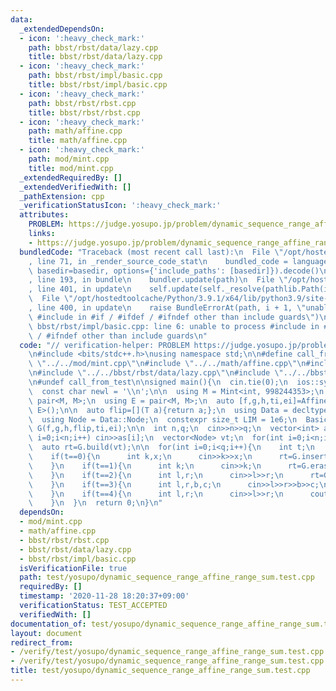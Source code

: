 ```yaml
---
data:
  _extendedDependsOn:
  - icon: ':heavy_check_mark:'
    path: bbst/rbst/data/lazy.cpp
    title: bbst/rbst/data/lazy.cpp
  - icon: ':heavy_check_mark:'
    path: bbst/rbst/impl/basic.cpp
    title: bbst/rbst/impl/basic.cpp
  - icon: ':heavy_check_mark:'
    path: bbst/rbst/rbst.cpp
    title: bbst/rbst/rbst.cpp
  - icon: ':heavy_check_mark:'
    path: math/affine.cpp
    title: math/affine.cpp
  - icon: ':heavy_check_mark:'
    path: mod/mint.cpp
    title: mod/mint.cpp
  _extendedRequiredBy: []
  _extendedVerifiedWith: []
  _pathExtension: cpp
  _verificationStatusIcon: ':heavy_check_mark:'
  attributes:
    PROBLEM: https://judge.yosupo.jp/problem/dynamic_sequence_range_affine_range_sum
    links:
    - https://judge.yosupo.jp/problem/dynamic_sequence_range_affine_range_sum
  bundledCode: "Traceback (most recent call last):\n  File \"/opt/hostedtoolcache/Python/3.9.1/x64/lib/python3.9/site-packages/onlinejudge_verify/documentation/build.py\"\
    , line 71, in _render_source_code_stat\n    bundled_code = language.bundle(stat.path,\
    \ basedir=basedir, options={'include_paths': [basedir]}).decode()\n  File \"/opt/hostedtoolcache/Python/3.9.1/x64/lib/python3.9/site-packages/onlinejudge_verify/languages/cplusplus.py\"\
    , line 193, in bundle\n    bundler.update(path)\n  File \"/opt/hostedtoolcache/Python/3.9.1/x64/lib/python3.9/site-packages/onlinejudge_verify/languages/cplusplus_bundle.py\"\
    , line 401, in update\n    self.update(self._resolve(pathlib.Path(included), included_from=path))\n\
    \  File \"/opt/hostedtoolcache/Python/3.9.1/x64/lib/python3.9/site-packages/onlinejudge_verify/languages/cplusplus_bundle.py\"\
    , line 400, in update\n    raise BundleErrorAt(path, i + 1, \"unable to process\
    \ #include in #if / #ifdef / #ifndef other than include guards\")\nonlinejudge_verify.languages.cplusplus_bundle.BundleErrorAt:\
    \ bbst/rbst/impl/basic.cpp: line 6: unable to process #include in #if / #ifdef\
    \ / #ifndef other than include guards\n"
  code: "// verification-helper: PROBLEM https://judge.yosupo.jp/problem/dynamic_sequence_range_affine_range_sum\n\
    \n#include <bits/stdc++.h>\nusing namespace std;\n\n#define call_from_test\n#include\
    \ \"../../mod/mint.cpp\"\n#include \"../../math/affine.cpp\"\n#include \"../../bbst/rbst/rbst.cpp\"\
    \n#include \"../../bbst/rbst/data/lazy.cpp\"\n#include \"../../bbst/rbst/impl/basic.cpp\"\
    \n#undef call_from_test\n\nsigned main(){\n  cin.tie(0);\n  ios::sync_with_stdio(0);\n\
    \  const char newl = '\\n';\n\n  using M = Mint<int, 998244353>;\n  using T =\
    \ pair<M, M>;\n  using E = pair<M, M>;\n  auto [f,g,h,ti,ei]=Affine::params<T,\
    \ E>();\n\n  auto flip=[](T a){return a;};\n  using Data = decltype(Lazy(f,g,h,flip,ti,ei));\n\
    \  using Node = Data::Node;\n  constexpr size_t LIM = 1e6;\n  Basic<Data, LIM>\
    \ G(f,g,h,flip,ti,ei);\n\n  int n,q;\n  cin>>n>>q;\n  vector<int> as(n);\n  for(int\
    \ i=0;i<n;i++) cin>>as[i];\n  vector<Node> vt;\n  for(int i=0;i<n;i++) vt.emplace_back(T(as[i],1),ei);\n\
    \  auto rt=G.build(vt);\n\n  for(int i=0;i<q;i++){\n    int t;\n    cin>>t;\n\
    \    if(t==0){\n      int k,x;\n      cin>>k>>x;\n      rt=G.insert(rt,k,Node(T(x,1),ei));\n\
    \    }\n    if(t==1){\n      int k;\n      cin>>k;\n      rt=G.erase(rt,k);\n\
    \    }\n    if(t==2){\n      int l,r;\n      cin>>l>>r;\n      rt=G.toggle(rt,l,r);\n\
    \    }\n    if(t==3){\n      int l,r,b,c;\n      cin>>l>>r>>b>>c;\n      rt=G.update(rt,l,r,E(b,c));\n\
    \    }\n    if(t==4){\n      int l,r;\n      cin>>l>>r;\n      cout<<G.query(rt,l,r).first<<newl;\n\
    \    }\n  }\n  return 0;\n}\n"
  dependsOn:
  - mod/mint.cpp
  - math/affine.cpp
  - bbst/rbst/rbst.cpp
  - bbst/rbst/data/lazy.cpp
  - bbst/rbst/impl/basic.cpp
  isVerificationFile: true
  path: test/yosupo/dynamic_sequence_range_affine_range_sum.test.cpp
  requiredBy: []
  timestamp: '2020-11-28 18:20:37+09:00'
  verificationStatus: TEST_ACCEPTED
  verifiedWith: []
documentation_of: test/yosupo/dynamic_sequence_range_affine_range_sum.test.cpp
layout: document
redirect_from:
- /verify/test/yosupo/dynamic_sequence_range_affine_range_sum.test.cpp
- /verify/test/yosupo/dynamic_sequence_range_affine_range_sum.test.cpp.html
title: test/yosupo/dynamic_sequence_range_affine_range_sum.test.cpp
---
```

